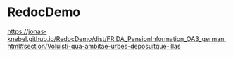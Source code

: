 # RedocDemo
https://jonas-knebel.github.io/RedocDemo/dist/FRIDA_PensionInformation_OA3_german.html#section/Voluisti-qua-ambitae-urbes-deposuitque-illas
